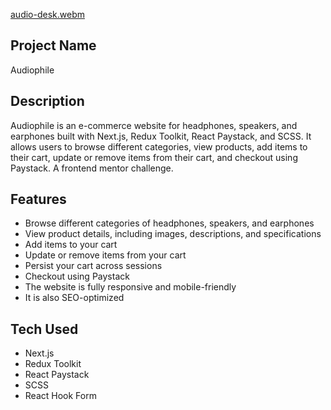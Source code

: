 
[audio-desk.webm](https://github.com/olaniyi38/audiophile/assets/64047355/5351548d-1dec-4702-bd9a-c45771308cf0)


## Project Name

Audiophile

## Description

Audiophile is an e-commerce website for headphones, speakers, and earphones built with Next.js, Redux Toolkit, React Paystack, and SCSS. It allows users to browse different categories, view products, add items to their cart, update or remove items from their cart, and checkout using Paystack. A frontend mentor challenge.

## Features

* Browse different categories of headphones, speakers, and earphones
* View product details, including images, descriptions, and specifications
* Add items to your cart
* Update or remove items from your cart
* Persist your cart across sessions
* Checkout using Paystack
* The website is fully responsive and mobile-friendly
* It is also SEO-optimized

## Tech Used

* Next.js
* Redux Toolkit
* React Paystack
* SCSS
* React Hook Form

